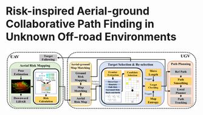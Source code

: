 # Risk-inspired Aerial-ground Collaborative Path Finding in Unknown Off-road Environments

![System Overview](https://github.com/inin-wrc/agcripf/blob/main/Images/system-framework.png)
